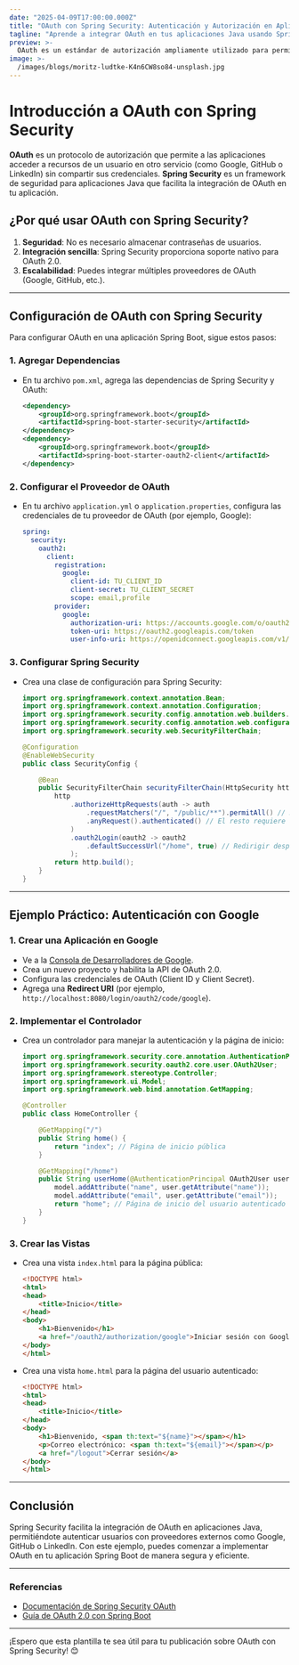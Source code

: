 ```yaml
---
date: "2025-04-09T17:00:00.000Z"
title: "OAuth con Spring Security: Autenticación y Autorización en Aplicaciones Java"
tagline: "Aprende a integrar OAuth en tus aplicaciones Java usando Spring Security."
preview: >-
  OAuth es un estándar de autorización ampliamente utilizado para permitir que las aplicaciones accedan a recursos de usuarios sin compartir sus credenciales. En este post, te explicamos cómo configurar OAuth con Spring Security en una aplicación Java.
image: >-
  /images/blogs/moritz-ludtke-K4n6CW8so84-unsplash.jpg
---
```


# Introducción a OAuth con Spring Security

**OAuth** es un protocolo de autorización que permite a las aplicaciones acceder a recursos de un usuario en otro servicio (como Google, GitHub o LinkedIn) sin compartir sus credenciales. **Spring Security** es un framework de seguridad para aplicaciones Java que facilita la integración de OAuth en tu aplicación.

## ¿Por qué usar OAuth con Spring Security?

1. **Seguridad**: No es necesario almacenar contraseñas de usuarios.
2. **Integración sencilla**: Spring Security proporciona soporte nativo para OAuth 2.0.
3. **Escalabilidad**: Puedes integrar múltiples proveedores de OAuth (Google, GitHub, etc.).

---

## **Configuración de OAuth con Spring Security**

Para configurar OAuth en una aplicación Spring Boot, sigue estos pasos:

### 1. **Agregar Dependencias**
   - En tu archivo `pom.xml`, agrega las dependencias de Spring Security y OAuth:
     ```xml
     <dependency>
         <groupId>org.springframework.boot</groupId>
         <artifactId>spring-boot-starter-security</artifactId>
     </dependency>
     <dependency>
         <groupId>org.springframework.boot</groupId>
         <artifactId>spring-boot-starter-oauth2-client</artifactId>
     </dependency>
     ```

### 2. **Configurar el Proveedor de OAuth**
   - En tu archivo `application.yml` o `application.properties`, configura las credenciales de tu proveedor de OAuth (por ejemplo, Google):
     ```yaml
     spring:
       security:
         oauth2:
           client:
             registration:
               google:
                 client-id: TU_CLIENT_ID
                 client-secret: TU_CLIENT_SECRET
                 scope: email,profile
             provider:
               google:
                 authorization-uri: https://accounts.google.com/o/oauth2/auth
                 token-uri: https://oauth2.googleapis.com/token
                 user-info-uri: https://openidconnect.googleapis.com/v1/userinfo
     ```

### 3. **Configurar Spring Security**
   - Crea una clase de configuración para Spring Security:
     ```java
     import org.springframework.context.annotation.Bean;
     import org.springframework.context.annotation.Configuration;
     import org.springframework.security.config.annotation.web.builders.HttpSecurity;
     import org.springframework.security.config.annotation.web.configuration.EnableWebSecurity;
     import org.springframework.security.web.SecurityFilterChain;

     @Configuration
     @EnableWebSecurity
     public class SecurityConfig {

         @Bean
         public SecurityFilterChain securityFilterChain(HttpSecurity http) throws Exception {
             http
                 .authorizeHttpRequests(auth -> auth
                     .requestMatchers("/", "/public/**").permitAll() // Rutas públicas
                     .anyRequest().authenticated() // El resto requiere autenticación
                 )
                 .oauth2Login(oauth2 -> oauth2
                     .defaultSuccessUrl("/home", true) // Redirigir después del login
                 );
             return http.build();
         }
     }
     ```

---

## **Ejemplo Práctico: Autenticación con Google**

### 1. **Crear una Aplicación en Google**
   - Ve a la [Consola de Desarrolladores de Google](https://console.developers.google.com/).
   - Crea un nuevo proyecto y habilita la API de OAuth 2.0.
   - Configura las credenciales de OAuth (Client ID y Client Secret).
   - Agrega una **Redirect URI** (por ejemplo, `http://localhost:8080/login/oauth2/code/google`).

### 2. **Implementar el Controlador**
   - Crea un controlador para manejar la autenticación y la página de inicio:
     ```java
     import org.springframework.security.core.annotation.AuthenticationPrincipal;
     import org.springframework.security.oauth2.core.user.OAuth2User;
     import org.springframework.stereotype.Controller;
     import org.springframework.ui.Model;
     import org.springframework.web.bind.annotation.GetMapping;

     @Controller
     public class HomeController {

         @GetMapping("/")
         public String home() {
             return "index"; // Página de inicio pública
         }

         @GetMapping("/home")
         public String userHome(@AuthenticationPrincipal OAuth2User user, Model model) {
             model.addAttribute("name", user.getAttribute("name"));
             model.addAttribute("email", user.getAttribute("email"));
             return "home"; // Página de inicio del usuario autenticado
         }
     }
     ```

### 3. **Crear las Vistas**
   - Crea una vista `index.html` para la página pública:
     ```html
     <!DOCTYPE html>
     <html>
     <head>
         <title>Inicio</title>
     </head>
     <body>
         <h1>Bienvenido</h1>
         <a href="/oauth2/authorization/google">Iniciar sesión con Google</a>
     </body>
     </html>
     ```

   - Crea una vista `home.html` para la página del usuario autenticado:
     ```html
     <!DOCTYPE html>
     <html>
     <head>
         <title>Inicio</title>
     </head>
     <body>
         <h1>Bienvenido, <span th:text="${name}"></span></h1>
         <p>Correo electrónico: <span th:text="${email}"></span></p>
         <a href="/logout">Cerrar sesión</a>
     </body>
     </html>
     ```

---

## **Conclusión**

Spring Security facilita la integración de OAuth en aplicaciones Java, permitiéndote autenticar usuarios con proveedores externos como Google, GitHub o LinkedIn. Con este ejemplo, puedes comenzar a implementar OAuth en tu aplicación Spring Boot de manera segura y eficiente.

---

### **Referencias**
- [Documentación de Spring Security OAuth](https://docs.spring.io/spring-security/reference/servlet/oauth2/index.html)
- [Guía de OAuth 2.0 con Spring Boot](https://spring.io/guides/tutorials/spring-boot-oauth2/)

---

¡Espero que esta plantilla te sea útil para tu publicación sobre OAuth con Spring Security! 😊




